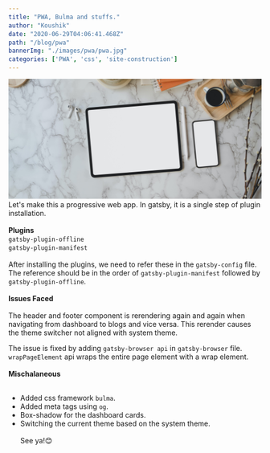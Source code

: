 ```yaml
---
title: "PWA, Bulma and stuffs."
author: "Koushik"
date: "2020-06-29T04:06:41.468Z"
path: "/blog/pwa"
bannerImg: "./images/pwa/pwa.jpg"
categories: ['PWA', 'css', 'site-construction']
---
```

![image](./images/pwa/pwa.jpg)
\
Let's make this a progressive web app. In gatsby, it is a single step of plugin installation.  
\
**Plugins**
\
`gatsby-plugin-offline`  
`gatsby-plugin-manifest`  
\
After installing the plugins, we need to refer these in the `gatsby-config` file. The reference should be in the order of `gatsby-plugin-manifest` followed by `gatsby-plugin-offline`.  
\
**Issues Faced**  
\
The header and footer component is rerendering again and again when navigating from dashboard to blogs and vice versa. This rerender causes the theme switcher not aligned with system theme. 

The issue is fixed by adding `gatsby-browser api` in `gatsby-browser` file. `wrapPageElement` api wraps the entire page element with a wrap element.  
\
**Mischalaneous**  
<br/>
- Added css framework `bulma`.
- Added meta tags using `og`.
- Box-shadow for the dashboard cards.
- Switching the current theme based on the system theme.  
\
See ya!😊